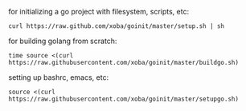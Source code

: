 for initializing a go project with filesystem, scripts, etc:

    curl https://raw.github.com/xoba/goinit/master/setup.sh | sh

for building golang from scratch:

    time source <(curl https://raw.githubusercontent.com/xoba/goinit/master/buildgo.sh)

setting up bashrc, emacs, etc:

    source <(curl https://raw.githubusercontent.com/xoba/goinit/master/setupgo.sh)
